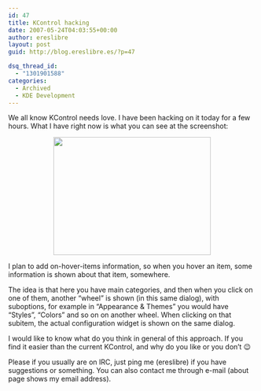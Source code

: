 ```yaml
---
id: 47
title: KControl hacking
date: 2007-05-24T04:03:55+00:00
author: ereslibre
layout: post
guid: http://blog.ereslibre.es/?p=47

dsq_thread_id:
  - "1301901588"
categories:
  - Archived
  - KDE Development
---
```

We all know KControl needs love. I have been hacking on it today for a few hours. What I have right now is what you can see at the screenshot:

<p align="center">
  <a href="http://media.ereslibre.es/2007/05/newkcontrol2.png" target="_blank"><img src="http://media.ereslibre.es/2007/05/newkcontrol2.png" border="0" height="240" width="320" /></a>
</p>

<p align="left">
  I plan to add on-hover-items information, so when you hover an item, some information is shown about that item, somewhere.
</p>

<p align="left">
  The idea is that here you have main categories, and then when you click on one of them, another &#8220;wheel&#8221; is shown (in this same dialog), with suboptions, for example in &#8220;Appearance & Themes&#8221; you would have &#8220;Styles&#8221;, &#8220;Colors&#8221; and so on on another wheel. When clicking on that subitem, the actual configuration widget is shown on the same dialog.
</p>

<p align="left">
  I would like to know what do you think in general of this approach. If you find it easier than the current KControl, and why do you like or you don&#8217;t 😉
</p>

<p align="left">
  Please if you usually are on IRC, just ping me (ereslibre) if you have suggestions or something. You can also contact me through e-mail (about page shows my email address).
</p>

